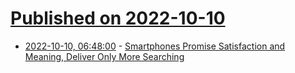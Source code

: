# [Published on 2022-10-10](index.md)

* [2022-10-10, 06:48:00](https://soylentnews.org/article.pl?sid=22/10/09/1540259&from=rss) - [Smartphones Promise Satisfaction and Meaning, Deliver Only More Searching](https://soylentnews.org/article.pl?sid=22/10/09/1540259&from=rss)
